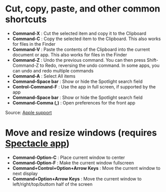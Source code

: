 # Cut, copy, paste, and other common shortcuts

* **Command-X** : Cut the selected item and copy it to the Clipboard
* **Command-C** : Copy the selected item to the Clipboard. This also works for files in the Finder
* **Command-V** : Paste the contents of the Clipboard into the current document or app. This also works for files in the Finder
* **Command-Z** : Undo the previous command. You can then press Shift-Command-Z to Redo, reversing the undo command. In some apps, you can undo and redo multiple commands
* **Command-A** : Select All items
* **Command–Space bar** : Show or hide the Spotlight search field
* **Control-Command-F** : Use the app in full screen, if supported by the app
* **Command–Space bar** : Show or hide the Spotlight search field
* **Command-Comma (,)** : Open preferences for the front app

Source: [Apple support](https://support.apple.com/en-us/HT201236)

# Move and resize windows (requires [Spectacle app](https://www.spectacleapp.com/))

* **Command-Option-C** : Place current window to center
* **Command-Option-F** : Make the current window fullscreen
* **Command+Control+Option+Arrow Keys** : Move the current window to next display  
* **Command+Option+Arrow Keys** : Move the current window to left/right/top/buttom half of the screen